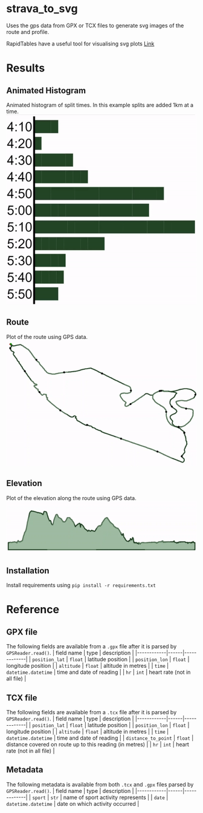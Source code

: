 # strava_to_svg
Uses the gps data from GPX or TCX files to generate svg images of the route and profile.

RapidTables have a useful tool for visualising svg plots [Link](https://www.rapidtables.com/web/tools/svg-viewer-editor.html)

# Results

## Animated Histogram
Animated histogram of split times. In this example splits are added 1km at a time.
![Animated Hist](animated_hist.gif)

## Route
Plot of the route using GPS data.
![Route](route.gif)

## Elevation
Plot of the elevation along the route using GPS data.
![Elevation](elevation.gif)

## Installation
Install requirements using
`pip install -r requirements.txt`

# Reference

## GPX file
The following fields are available from a `.gpx` file after it is parsed by `GPSReader.read()`.
| field name | type | description |
|------------|------|-------------|
| `position_lat` | `float` | latitude position |
| `position_lon` | `float` | longitude position |
| `altitude` | `float` | altitude in metres |
| `time` | `datetime.datetime` | time and date of reading |
| `hr` | `int` | heart rate (not in all file) |

## TCX file
The following fields are available from a `.tcx` file after it is parsed by `GPSReader.read()`.
| field name | type | description |
|------------|------|-------------|
| `position_lat` | `float` | latitude position |
| `position_lon` | `float` | longitude position |
| `altitude` | `float` | altitude in metres |
| `time` | `datetime.datetime` | time and date of reading |
| `distance_to_point` | `float` | distance covered on route up to this reading (in metres) |
| `hr` | `int` | heart rate (not in all file) |

## Metadata
The following metadata is available from both `.tcx` and `.gpx` files parsed by `GPSReader.read()`.
| field name | type | description |
|------------|------|-------------|
| `sport` | `str` | name of sport activity represents |
| `date` | `datetime.datetime` | date on which activity occurred |
